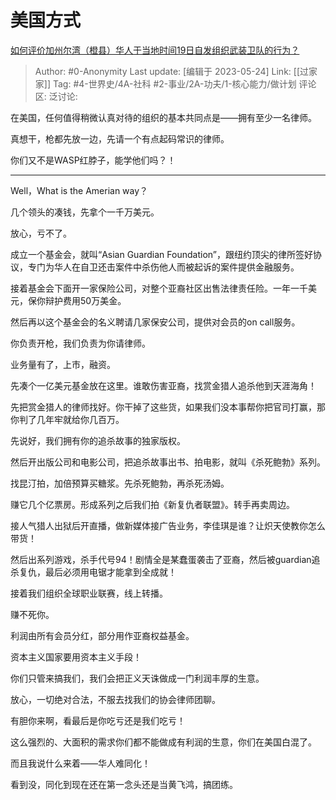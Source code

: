# 美国方式
[如何评价加州尔湾（橙县）华人于当地时间19日自发组织武装卫队的行为？](https://www.zhihu.com/question/380849624/answer/1093289273)

> Author: #0-Anonymity
> Last update: [编辑于 2023-05-24]
> Link: [[过家家]]
> Tag: #4-世界史/4A-社科 #2-事业/2A-功夫/1-核心能力/做计划
> 评论区:
> 泛讨论:

在美国，任何值得稍微认真对待的组织的基本共同点是——拥有至少一名律师。

真想干，枪都先放一边，先请一个有点起码常识的律师。

你们又不是WASP红脖子，能学他们吗？！

--------------------

Well，What is the Amerian way？

几个领头的凑钱，先拿个一千万美元。

放心，亏不了。

成立一个基金会，就叫“Asian Guardian Foundation”，跟纽约顶尖的律所签好协议，专门为华人在自卫还击案件中杀伤他人而被起诉的案件提供金融服务。

接着基金会下面开一家保险公司，对整个亚裔社区出售法律责任险。一年一千美元，保你辩护费用50万美金。

然后再以这个基金会的名义聘请几家保安公司，提供对会员的on call服务。

你负责开枪，我们负责为你请律师。

业务量有了，上市，融资。

先凑个一亿美元基金放在这里。谁敢伤害亚裔，找赏金猎人追杀他到天涯海角！

先把赏金猎人的律师找好。你干掉了这些货，如果我们没本事帮你把官司打赢，那你判了几年牢就给你几百万。

先说好，我们拥有你的追杀故事的独家版权。

然后开出版公司和电影公司，把追杀故事出书、拍电影，就叫《杀死鲍勃》系列。

找昆汀拍，加倍预算买糖浆。先杀死鲍勃，再杀死汤姆。

赚它几个亿票房。形成系列之后我们拍《新复仇者联盟》。转手再卖周边。

接人气猎人出狱后开直播，做新媒体接广告业务，李佳琪是谁？让炽天使教你怎么带货！

然后出系列游戏，杀手代号94！剧情全是某蠢蛋袭击了亚裔，然后被guardian追杀复仇，最后必须用电锯才能拿到全成就！

接着我们组织全球职业联赛，线上转播。

赚不死你。

利润由所有会员分红，部分用作亚裔权益基金。

资本主义国家要用资本主义手段！

你们只管来搞我们，我们会把正义天诛做成一门利润丰厚的生意。

放心，一切绝对合法，不服去找我们的协会律师团聊。

有胆你来啊，看最后是你吃亏还是我们吃亏！

这么强烈的、大面积的需求你们都不能做成有利润的生意，你们在美国白混了。

而且我说什么来着——华人难同化！

看到没，同化到现在还在第一念头还是当黄飞鸿，搞团练。